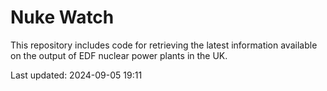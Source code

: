 # Nuke Watch

This repository includes code for retrieving the latest information available on the output of EDF nuclear power plants in the UK.

Last updated: 2024-09-05 19:11